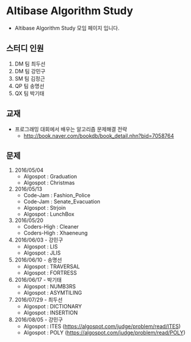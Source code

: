 # Altibase Algorithm Study
* Altibase Algorithm Study 모임 페이지 입니다.

## 스터디 인원
1. DM 팀 최두선
2. DM 팀 강민구
3. SM 팀 김정근
4. QP 팀 송명선
5. QX 팀 박기태
 

## 교재
* 프로그래밍 대회에서 배우는 알고리즘 문제해결 전략
  - http://book.naver.com/bookdb/book_detail.nhn?bid=7058764


## 문제
1. 2016/05/04 
	- Algospot : Graduation
	- Algospot : Christmas
2. 2016/05/13
	- Code-Jam : Fashion_Police
	- Code-Jam : Senate_Evacuation
	- Algospot : Strjoin
	- Algospot : LunchBox
3. 2016/05/20
	- Coders-High : Cleaner 
	- Coders-High : Xhaeneung
4. 2016/06/03 - 강민구
	- Algospot : LIS
	- Algospot : JLIS
5. 2016/06/10 - 송명선
	- Algospot : TRAVERSAL
	- Algospot : FORTRESS
6. 2016/06/17 - 박기태
	- Algospot : NUMB3RS
	- Algospot : ASYMTILING
7. 2016/07/29 - 최두선
	- Algospot : DICTIONARY
	- Algospot : INSERTION
8. 2016/08/05 - 강민구
	- Algospot : ITES (https://algospot.com/judge/problem/read/ITES)
	- Algospot : POLY (https://algospot.com/judge/problem/read/POLY)
